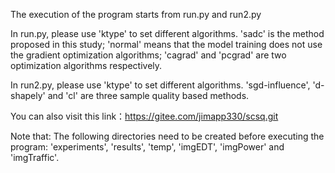 The execution of the program starts from run.py and run2.py

In run.py, please use 'ktype' to set different algorithms. 'sadc' is the method proposed in this study; 'normal' means that the model training does not use the gradient optimization algorithms; 'cagrad' and 'pcgrad' are two optimization algorithms respectively.

In run2.py, please use 'ktype' to set different algorithms. 'sgd-influence', 'd-shapely' and 'cl' are three sample quality based methods.

You can also visit this link：https://gitee.com/jimapp330/scsq.git

Note that: The following directories need to be created before executing the program: 'experiments', 'results', 'temp', 'imgEDT', 'imgPower' and 'imgTraffic'.